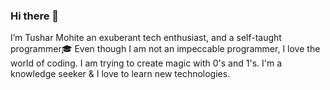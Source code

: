 ### Hi there 👋
I’m Tushar Mohite an exuberant tech enthusiast, and a self-taught programmer🎓️
Even though I am not an impeccable programmer, I love the world of coding.
I am trying to create magic with 0's and 1's.
I'm a knowledge seeker & I love to learn new technologies.
